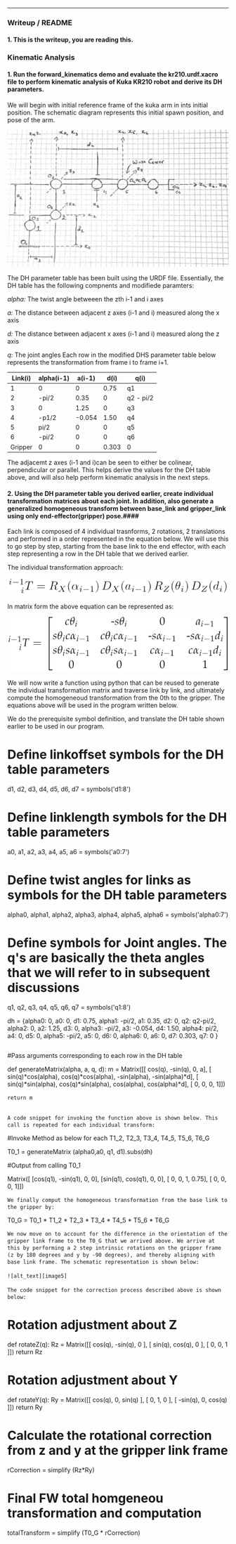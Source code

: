 ---
[//]: # (Image References)

[image1]: ./misc_images/misc4.png
[image2]: ./misc_images/eq1.png
[image3]: ./misc_images/eq2.png
[image4]: ./misc_images/image1.png
[image5]: ./misc_images/rot.png

### Writeup / README


#### 1. This is the writeup, you are reading this.
### Kinematic Analysis

#### 1. Run the forward_kinematics demo and evaluate the kr210.urdf.xacro file to perform kinematic analysis of Kuka KR210 robot and derive its DH parameters.

We will begin with initial reference frame of the kuka arm in ints initial position. The schematic diagram represents this initial spawn position, and pose of the arm.

![alt_text][image4]

The DH parameter table has been built using the URDF file. Essentially, the DH table has the following compnents and modifiede paramters:

*alpha:* The twist angle betweeen the zth i-1 and i axes

*a:* The distance between adjacent z axes (i-1 and i) measured along the x axis

*d:* The distance between adjacent x axes (i-1 and i) measured along the z axis

*q:* The joint angles
Each row in the modified DHS parameter table below represents the transformation from frame i to frame i+1.

Link(i) | alpha(i-1) | a(i-1) | d(i) | q(i) 
--- | --- | --- | --- | ---
1 | 0 | 0 | 0.75 | q1               
2 | -pi/2 | 0.35 | 0 | q2 - pi/2
3 | 0 | 1.25 | 0 | q3
4 | -p1/2 | -0.054 | 1.50 | q4
5 | pi/2 | 0 | 0 | q5
6 | -pi/2 | 0 | 0 | q6
Gripper | 0 | 0 | 0.303 | 0

The adjacemt z axes (i-1 and i)can be seen to either be colinear, perpendicular or parallel. This helps derive the values for the DH table above, and will also help perform kinematic analysis in the next steps.

#### 2. Using the DH parameter table you derived earlier, create individual transformation matrices about each joint. In addition, also generate a generalized homogeneous transform between base_link and gripper_link using only end-effector(gripper) pose.####

Each link is composed of 4 individual trasnforms, 2 rotations, 2 translations and performed in a order represented in the equation below. We will use this to go step by step, starting from the base link to the end effector, with each step representing a row in the DH table that we derived earlier.

The individual transformation approach:

![alt_text][image3]

In matrix form the above equation can be represented as:

![alt_text][image2]

We will now write a function using python that can be reused to generate the individual transformation matrix and traverse link by link, and ultimately compute the homogeneoud transformation from the 0th to the gripper. The equations above will be used in the program written below.

We do the prerequisite symbol definition, and translate the DH table shown earlier to be used in our program.


# Define linkoffset symbols for the DH table parameters 
d1, d2, d3, d4, d5, d6, d7 = symbols('d1:8')
# Define linklength symbols for the DH table parameters 
a0, a1, a2, a3, a4, a5, a6 = symbols('a0:7')
# Define twist angles for links as symbols for the DH table parameters 
alpha0, alpha1, alpha2, alpha3, alpha4, alpha5, alpha6 = symbols('alpha0:7')
# Define symbols for Joint angles. The q's are basically the theta angles that we will refer to in subsequent discussions

q1, q2, q3, q4, q5, q6, q7 = symbols('q1:8')

dh = {alpha0:     0, a0:      0, d1:  0.75,
    alpha1: -pi/2, a1:   0.35, d2:     0,  q2: q2-pi/2,
    alpha2:     0, a2:   1.25, d3:     0,
    alpha3: -pi/2, a3: -0.054, d4:  1.50,
    alpha4:  pi/2, a4:      0, d5:     0,
    alpha5: -pi/2, a5:      0, d6:     0,
    alpha6:     0, a6:      0, d7: 0.303,  q7: 0 }
```
```
#Pass arguments corresponding to each row in the DH table

def generateMatrix(alpha, a, q, d):
    m =  Matrix([[            cos(q),           -sin(q),           0,             a],
                   [ sin(q)*cos(alpha), cos(q)*cos(alpha), -sin(alpha), -sin(alpha)*d],
                   [ sin(q)*sin(alpha), cos(q)*sin(alpha),  cos(alpha),  cos(alpha)*d],
                   [                 0,                 0,           0,             1]])

    return m
```

A code snippet for invoking the function above is shown below. This call is repeated for each individual transform:
```
#Invoke Method as below for each T1_2, T2_3, T3_4, T4_5, T5_6, T6_G

T0_1 = generateMatrix (alpha0,a0, q1, d1).subs(dh)

#Output from calling T0_1

Matrix([
[cos(q1), -sin(q1), 0,    0],
[sin(q1),  cos(q1), 0,    0],
[      0,        0, 1, 0.75],
[      0,        0, 0,    1]])

```
We finally comput the homogeneous transformation from the base link to the gripper by:
```
T0_G = T0_1 * T1_2 * T2_3 * T3_4 * T4_5 * T5_6 * T6_G
```
We now move on to account for the difference in the orientation of the gripper link frame to the T0_G that we arrived above. We arrive at this by performing a 2 step intrinsic rotations on the gripper frame (z by 180 degrees and y by -90 degrees), and thereby aligning with base link frame. The schematic representation is shown below:

![alt_text][image5]

The code snippet for the correction process described above is shown below:
```
# Rotation adjustment about Z

def rotateZ(q):
    Rz = Matrix([[  cos(q), -sin(q),       0 ],
                  [  sin(q),  cos(q),       0 ],
                  [       0,       0,       1 ]])
    return Rz
# Rotation adjustment about Y
def rotateY(q):
    Ry = Matrix([[  cos(q),       0,  sin(q) ],
                  [       0,       1,       0 ],
                  [ -sin(q),       0,  cos(q) ]])
    return Ry

# Calculate the rotational correction from z and y at the gripper link frame

rCorrection = simplify (Rz*Ry)

# Final FW total homgeneou transformation and computation

totalTransform = simplify (T0_G * rCorrection)

```
 
 
